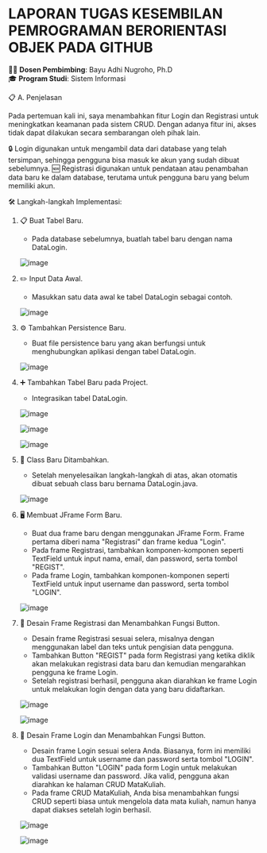 # LAPORAN TUGAS KESEMBILAN PEMROGRAMAN BERORIENTASI OBJEK PADA GITHUB

👨‍🏫 **Dosen Pembimbing**: Bayu Adhi Nugroho, Ph.D  
🎓 **Program Studi**: Sistem Informasi

📋 A. Penjelasan

Pada pertemuan kali ini, saya menambahkan fitur Login dan Registrasi untuk meningkatkan keamanan pada sistem CRUD. Dengan adanya fitur ini, akses tidak dapat dilakukan secara sembarangan oleh pihak lain.

🔒 Login digunakan untuk mengambil data dari database yang telah tersimpan, sehingga pengguna bisa masuk ke akun yang sudah dibuat sebelumnya.
🆕 Registrasi digunakan untuk pendataan atau penambahan data baru ke dalam database, terutama untuk pengguna baru yang belum memiliki akun.

🛠️ Langkah-langkah Implementasi:

1. 📋 Buat Tabel Baru.
     - Pada database sebelumnya, buatlah tabel baru dengan nama DataLogin.

   ![image](https://github.com/user-attachments/assets/b788bf76-6f64-44c1-ab53-4f6385b47be2)

2. ✏️ Input Data Awal.
     - Masukkan satu data awal ke tabel DataLogin sebagai contoh.

   ![image](https://github.com/user-attachments/assets/762f1965-cf96-47f5-a5af-fc6119befffa)

3. ⚙️ Tambahkan Persistence Baru.
     - Buat file persistence baru yang akan berfungsi untuk menghubungkan aplikasi dengan tabel DataLogin.

   ![image](https://github.com/user-attachments/assets/ab5f59fd-3396-4920-8d3a-ee31a98e74e7)

4. ➕ Tambahkan Tabel Baru pada Project.
     - Integrasikan tabel DataLogin.

   ![image](https://github.com/user-attachments/assets/e3d09b35-1fe9-4793-91b1-0a1c881f4f6c)

   ![image](https://github.com/user-attachments/assets/6c232f9d-8e5f-4d18-a390-732da1ebdb6f)

   ![image](https://github.com/user-attachments/assets/b2d7e2f2-2bee-48f1-8d49-e9090388f221)

5. 🎉 Class Baru Ditambahkan.
     - Setelah menyelesaikan langkah-langkah di atas, akan otomatis dibuat sebuah class baru bernama DataLogin.java.

   ![image](https://github.com/user-attachments/assets/33f739d8-4b20-472e-91dd-74bd5ca9034a)

6. 🖥️ Membuat JFrame Form Baru.
     - Buat dua frame baru dengan menggunakan JFrame Form. Frame pertama diberi nama "Registrasi" dan frame kedua "Login".
     - Pada frame Registrasi, tambahkan komponen-komponen seperti TextField untuk input nama, email, dan password, serta tombol "REGIST".
     - Pada frame Login, tambahkan komponen-komponen seperti TextField untuk input username dan password, serta tombol "LOGIN".

   ![image](https://github.com/user-attachments/assets/e3726f59-7c0b-4d55-be7d-cf74b03ed2c2)

7. 🎨 Desain Frame Registrasi dan Menambahkan Fungsi Button.
     - Desain frame Registrasi sesuai selera, misalnya dengan menggunakan label dan teks untuk pengisian data pengguna.
     - Tambahkan Button "REGIST" pada form Registrasi yang ketika diklik akan melakukan registrasi data baru dan kemudian mengarahkan pengguna ke frame Login.
     - Setelah registrasi berhasil, pengguna akan diarahkan ke frame Login untuk melakukan login dengan data yang baru didaftarkan.

   ![image](https://github.com/user-attachments/assets/711ecb10-f55d-44f5-995b-0b0bc60892aa)

   ![image](https://github.com/user-attachments/assets/368ec731-fc1a-48bd-a98e-5b64322c438d)

8. 🔑 Desain Frame Login dan Menambahkan Fungsi Button.
     - Desain frame Login sesuai selera Anda. Biasanya, form ini memiliki dua TextField untuk username dan password serta tombol "LOGIN".
     - Tambahkan Button "LOGIN" pada form Login untuk melakukan validasi username dan password. Jika valid, pengguna akan diarahkan ke halaman CRUD MataKuliah.
     - Pada frame CRUD MataKuliah, Anda bisa menambahkan fungsi CRUD seperti biasa untuk mengelola data mata kuliah, namun hanya dapat diakses setelah login berhasil.

   ![image](https://github.com/user-attachments/assets/4ab8177b-2154-43ae-ba4c-dd22ef186778)

   ![image](https://github.com/user-attachments/assets/331ce7a2-57f0-4287-b2fd-0b212e240e10)


